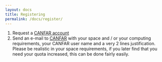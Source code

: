 ```yaml
---
layout: docs
title: Registering
permalink: /docs/register/
---
```


1. Request a [CANFAR account](http://www.cadc-ccda.hia-iha.nrc-cnrc.gc.ca/auth/register.html)
2. Send an e-mail to [CANFAR](mailto:canfar@uvic.ca) with your space and / or your computing requirements, your CANFAR user name and a very 2 lines justification. Please be realistic in your space requirements, if you later find that you need your quota increased, this can be done fairly easily.
